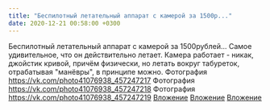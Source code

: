 ```yaml
---
title: "Беспилотный летательный аппарат с камерой за 1500р..."
date: 2020-12-21 00:58:00 +0300
---
```


Беспилотный летательный аппарат с камерой за 1500рублей... Самое удивительное, что он действительно летает. Камера работает - никак, джойстик кривой, причём физически, но летать вокруг табуреток, отрабатывая "манёвры", в принципе можно.
Фотография
<a class="vk-attach" href="https://vk.com/photo41076938_457247217">https://vk.com/photo41076938_457247217</a>
Фотография
<a class="vk-attach" href="https://vk.com/photo41076938_457247218">https://vk.com/photo41076938_457247218</a>
Фотография
<a class="vk-attach" href="https://vk.com/photo41076938_457247219">https://vk.com/photo41076938_457247219</a>
<a class="vk-attach" href="https://vk.com/photo41076938_457247217">Вложение</a>
<a class="vk-attach" href="https://vk.com/photo41076938_457247218">Вложение</a>
<a class="vk-attach" href="https://vk.com/photo41076938_457247219">Вложение</a>

